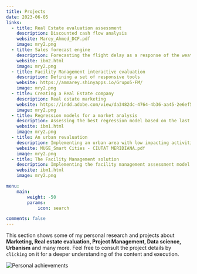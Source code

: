 ```yaml
---
title: Projects
date: 2023-06-05
links:
  - title: Real Estate evaluation assessment
    description: Discounted cash flow analysis
    website: Marey_Ahmed_DCF.pdf
    image: mry2.png
  - title: Sales forecast engine
    description: Forecasting the flight delay as a response of the weather conditions
    website: ibm2.html
    image: mry2.png
  - title: Facility Management interactive evaluation
    description: Defining a set of responsive tools
    website: https://ammarey.shinyapps.io/Grupo5-FM/
    image: mry2.png
  - title: Creating a Real Estate company
    description: Real estate marketing 
    website: https://indd.adobe.com/view/da3482dc-4764-4b36-aa45-2e6ef53019ee
    image: mry2.png
  - title: Regression models for a market analysis
    description: Assessing the best regression model based on the last performances
    website: ibm1.html
    image: mry2.png
  - title: An urban revaluation
    description: Implementing an urban area with low impacting activities
    website: MUGE_Smart Cities - CIUTAT MERIDIANA.pdf
    image: mry2.png
  - title: The Facility Management solution
    description: Implementing the facility management assessment model 
    website: ibm1.html
    image: mry2.png    

menu:
    main: 
        weight: -50
        params:
            icon: search

comments: false
---
```

This section shows some of my personal research and projects about **Marketing, Real estate evaluation, Project Management, Data science, Urbanism** and many more. Feel free to consult the project details by `clicking` on it for a deeper understanding of the content and execution.

![Personal achievements](mry.png)

